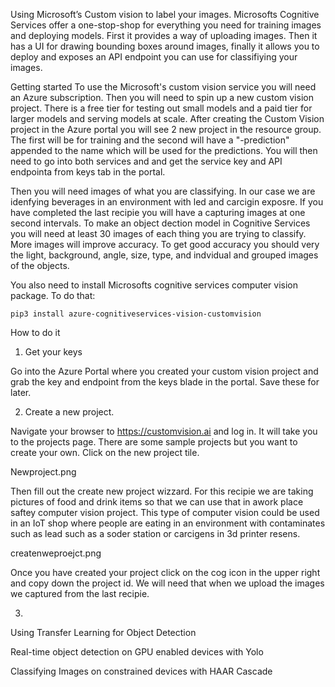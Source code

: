 Using Microsoft’s Custom vision to label your images.
Microsofts Cognitive Services offer a one-stop-shop for everything you need for training images and deploying models.  First it provides a way of uploading images.  Then it has a UI for drawing bounding boxes around images, finally it allows you to deploy and exposes an API endpoint you can use for classifiying your images.  

Getting started
To use the Microsoft's custom vision service you will need an Azure subscription.  Then you will need to spin up a new custom vision project.  There is a free tier for testing out small models and a paid tier for larger models and serving models at scale.  After creating the Custom Vision project in the Azure portal you will see 2 new project in the resource group.  The first will be for training and the second will have a "-prediction" appended to the name which will be used for the predictions.  You will then need to go into both services and and get the service key and API endpointa from keys tab in the portal. 

Then you will need images of what you are classifying. In our case we are idenfying beverages in an environment with led and carcigin exposre. If you have completed the last recipie you will have a capturing images at one second intervals.  To make an object dection model in Cognitive Services you will need at least 30 images of each thing you are trying to classify.  More images will improve accuracy. To get good accuracy you should very the light, background, angle, size, type, and indvidual and grouped images of the objects.

You also need to install Microsofts cognitive services computer vision package.  To do that:

```
pip3 install azure-cognitiveservices-vision-customvision

```


How to do it

1. Get your keys

Go into the Azure Portal where you created your custom vision project and grab the key and endpoint from the keys blade in the portal. Save these for later.

2. Create a new project.

Navigate your browser to https://customvision.ai and log in.  It will take you to the projects page.  There are some sample projects but you want to create your own.  Click on the new project tile.

Newproject.png

Then fill out the create new project wizzard.  For this recipie we are taking pictures of food and drink items so that we can use that in awork place saftey computer vision project.  This type of computer vision could be used in an IoT shop where people are eating in an environment with contaminates such as lead such as a soder station or carcigens in 3d printer resens.  

createnweproejct.png


Once you have created your project click on the cog icon in the upper right and copy down the project id.  We will need that when we upload the images we captured from the last recipie.

3. 

Using Transfer Learning for Object Detection

Real-time object detection on GPU enabled devices with Yolo

Classifying Images on constrained devices with HAAR Cascade


